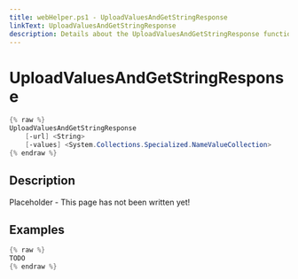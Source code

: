 ```yaml
---
title: webHelper.ps1 - UploadValuesAndGetStringResponse
linkText: UploadValuesAndGetStringResponse
description: Details about the UploadValuesAndGetStringResponse function in webHelper.ps1 helper script
---
```


# UploadValuesAndGetStringResponse

```PowerShell
{% raw %}
UploadValuesAndGetStringResponse
    [-url] <String>
    [-values] <System.Collections.Specialized.NameValueCollection>
{% endraw %}
```

## Description

Placeholder - This page has not been written yet!

## Examples

```PowerShell
{% raw %}
TODO
{% endraw %}
```
